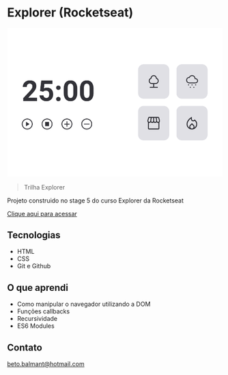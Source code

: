 # Explorer (Rocketseat)

![preview](./images/preview.png)

> Trilha Explorer

Projeto construido no stage 5 do curso Explorer da Rocketseat

[Clique aqui para acessar](https://betobalmant.github.io/projeto-06-d1/)

## Tecnologias

- HTML
- CSS
- Git e Github

## O que aprendi

- Como manipular o navegador utilizando a DOM
- Funções callbacks
- Recursividade
- ES6 Modules

## Contato

beto.balmant@hotmail.com
